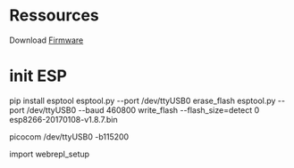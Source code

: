 
# Ressources
Download [Firmware](http://micropython.org/download#esp8266)

# init ESP


pip install esptool
esptool.py --port /dev/ttyUSB0 erase_flash
esptool.py --port /dev/ttyUSB0 --baud 460800 write_flash --flash_size=detect 0 esp8266-20170108-v1.8.7.bin

picocom /dev/ttyUSB0 -b115200

import webrepl_setup
